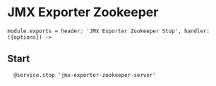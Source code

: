 
# JMX Exporter Zookeeper

    module.exports = header: 'JMX Exporter Zookeeper Stop', handler: ({options}) ->

## Start

      @service.stop 'jmx-exporter-zookeeper-server'
